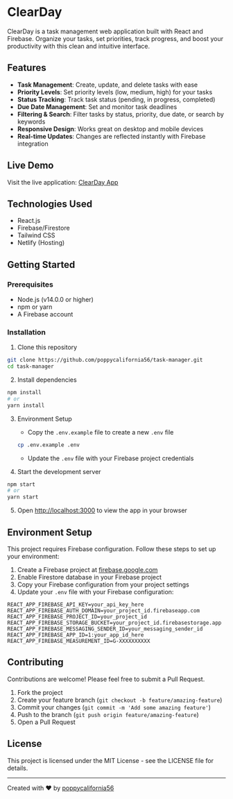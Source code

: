 # ClearDay

ClearDay is a task management web application built with React and Firebase. Organize your tasks, set priorities, track progress, and boost your productivity with this clean and intuitive interface.

## Features

- **Task Management**: Create, update, and delete tasks with ease
- **Priority Levels**: Set priority levels (low, medium, high) for your tasks
- **Status Tracking**: Track task status (pending, in progress, completed)
- **Due Date Management**: Set and monitor task deadlines
- **Filtering & Search**: Filter tasks by status, priority, due date, or search by keywords
- **Responsive Design**: Works great on desktop and mobile devices
- **Real-time Updates**: Changes are reflected instantly with Firebase integration

## Live Demo

Visit the live application: [ClearDay App](https://clearday.netlify.app)

## Technologies Used

- React.js
- Firebase/Firestore
- Tailwind CSS
- Netlify (Hosting)

## Getting Started

### Prerequisites

- Node.js (v14.0.0 or higher)
- npm or yarn
- A Firebase account

### Installation

1. Clone this repository
```bash
git clone https://github.com/poppycalifornia56/task-manager.git
cd task-manager
```

2. Install dependencies
```bash
npm install
# or
yarn install
```

3. Environment Setup
   - Copy the `.env.example` file to create a new `.env` file
   ```bash
   cp .env.example .env
   ```
   - Update the `.env` file with your Firebase project credentials

4. Start the development server
```bash
npm start
# or
yarn start
```

5. Open [http://localhost:3000](http://localhost:3000) to view the app in your browser

## Environment Setup

This project requires Firebase configuration. Follow these steps to set up your environment:

1. Create a Firebase project at [firebase.google.com](https://firebase.google.com)
2. Enable Firestore database in your Firebase project
3. Copy your Firebase configuration from your project settings
4. Update your `.env` file with your Firebase configuration:

```
REACT_APP_FIREBASE_API_KEY=your_api_key_here
REACT_APP_FIREBASE_AUTH_DOMAIN=your_project_id.firebaseapp.com
REACT_APP_FIREBASE_PROJECT_ID=your_project_id
REACT_APP_FIREBASE_STORAGE_BUCKET=your_project_id.firebasestorage.app
REACT_APP_FIREBASE_MESSAGING_SENDER_ID=your_messaging_sender_id
REACT_APP_FIREBASE_APP_ID=1:your_app_id_here
REACT_APP_FIREBASE_MEASUREMENT_ID=G-XXXXXXXXXX
```

## Contributing

Contributions are welcome! Please feel free to submit a Pull Request.

1. Fork the project
2. Create your feature branch (`git checkout -b feature/amazing-feature`)
3. Commit your changes (`git commit -m 'Add some amazing feature'`)
4. Push to the branch (`git push origin feature/amazing-feature`)
5. Open a Pull Request

## License

This project is licensed under the MIT License - see the LICENSE file for details.


---

Created with ❤️ by [poppycalifornia56](https://github.com/poppycalifornia56)